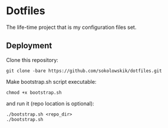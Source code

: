 Dotfiles
========

The life-time project that is my configuration files set.

Deployment
----------

Clone this repository:

```Shell
git clone -bare https://github.com/sokolowskik/dotfiles.git
```

Make bootstrap.sh script executable:

```Shell
chmod +x bootstrap.sh
```

and run it (repo location is optional):

```Shell
./bootstrap.sh <repo_dir>
./bootstrap.sh
```

